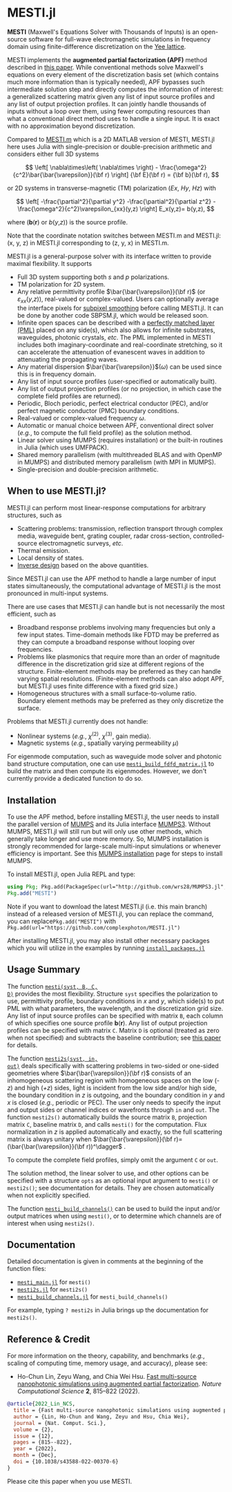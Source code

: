 # MESTI.jl

**MESTI** (Maxwell's Equations Solver with Thousands of Inputs) is an open-source software for full-wave electromagnetic simulations in frequency domain using finite-difference discretization on the [Yee lattice](https://meep.readthedocs.io/en/latest/Yee_Lattice).

MESTI implements the **augmented partial factorization (APF)** method described in [this paper](https://doi.org/10.1038/s43588-022-00370-6). While conventional methods solve Maxwell's equations on every element of the discretization basis set (which contains much more information than is typically needed), APF bypasses such intermediate solution step and directly computes the information of interest: a generalized scattering matrix given any list of input source profiles and any list of output projection profiles. It can jointly handle thousands of inputs without a loop over them, using fewer computing resources than what a conventional direct method uses to handle a single input. It is exact with no approximation beyond discretization.

Compared to [MESTI.m](https://github.com/complexphoton/MESTI.m) which is a 2D MATLAB version of MESTI, MESTI.jl here uses Julia with single-precision or double-precision arithmetic and considers either full 3D systems 

$$
\left[ \nabla\times\left( \nabla\times \right) - \frac{\omega^2}{c^2}\bar{\bar{\varepsilon}}(\bf r) \right] {\bf E}(\bf r) = {\bf b}(\bf r),
$$

or 2D systems in transverse-magnetic (TM) polarization (*Ex*, *Hy*, *Hz*) with

$$
\left[ -\frac{\partial^2}{\partial y^2} -\frac{\partial^2}{\partial z^2} - \frac{\omega^2}{c^2}\varepsilon_{xx}(y,z) \right] E_x(y,z)= b(y,z),
$$

where (**b**(**r**) or *b*(*y*,*z*)) is the source profile.

Note that the coordinate notation switches between MESTI.m and MESTI.jl: (x, y, z) in MESTI.jl corresponding to (z, y, x) in MESTI.m.

MESTI.jl is a general-purpose solver with its interface written to provide maximal flexibility. It supports
 - Full 3D system supporting both *s* and *p* polarizations.
 - TM polarization for 2D system.
 - Any relative permittivity profile $\bar{\bar{\varepsilon}}(\bf r)$ (or *ε*<sub>*xx*</sub>(*y*,*z*)), real-valued or complex-valued. Users can optionally average the interface pixels for [subpixel smoothing](https://meep.readthedocs.io/en/latest/Subpixel_Smoothing) before calling MESTI.jl. It can be done by another code SBPSM.jl, which would be released soon.
 - Infinite open spaces can be described with a [perfectly matched layer (PML)](https://en.wikipedia.org/wiki/Perfectly_matched_layer) placed on any side(s), which also allows for infinite substrates, waveguides, photonic crystals, *etc*. The PML implemented in MESTI includes both imaginary-coordinate and real-coordinate stretching, so it can accelerate the attenuation of evanescent waves in addition to attenuating the propagating waves.
 - Any material dispersion $\bar{\bar{\varepsilon}}$(*ω*) can be used since this is in frequency domain.
 - Any list of input source profiles (user-specified or automatically built).
 - Any list of output projection profiles (or no projection, in which case the complete field profiles are returned).
 - Periodic, Bloch periodic, perfect electrical conductor (PEC), and/or perfect magnetic conductor (PMC) boundary conditions.
 - Real-valued or complex-valued frequency *ω*.
 - Automatic or manual choice between APF, conventional direct solver (*e.g.*, to compute the full field profile) as the solution method.
 - Linear solver using MUMPS (requires installation) or the built-in routines in Julia (which uses UMFPACK).
 - Shared memory parallelism (with multithreaded BLAS and with OpenMP in MUMPS) and distributed memory parallelism (with MPI in MUMPS).
 - Single-precision and double-precision arithmetic.

## When to use MESTI.jl?

MESTI.jl can perform most linear-response computations for arbitrary structures, such as

- Scattering problems: transmission, reflection transport through complex media, waveguide bent, grating coupler, radar cross-section, controlled-source electromagnetic surveys, *etc*.
- Thermal emission.
- Local density of states.
- [Inverse design](https://github.com/complexphoton/APF_inverse_design) based on the above quantities.

Since MESTI.jl can use the APF method to handle a large number of input states simultaneously, the computational advantage of MESTI.jl is the most pronounced in multi-input systems.

There are use cases that MESTI.jl can handle but is not necessarily the most efficient, such as
- Broadband response problems involving many frequencies but only a few input states. Time-domain methods like FDTD may be preferred as they can compute a broadband response without looping over frequencies.
- Problems like plasmonics that require more than an order of magnitude difference in the discretization grid size at different regions of the structure. Finite-element methods may be preferred as they can handle varying spatial resolutions. (Finite-element methods can also adopt APF, but MESTI.jl uses finite difference with a fixed grid size.)
- Homogeneous structures with a small surface-to-volume ratio. Boundary element methods may be preferred as they only discretize the surface.

Problems that MESTI.jl currently does not handle:
- Nonlinear systems (*e.g.*, *χ*<sup>(2)</sup>, *χ*<sup>(3)</sup>, gain media).
- Magnetic systems (*e.g.*, spatially varying permeability *μ*)

For eigenmode computation, such as waveguide mode solver and photonic band structure computation, one can use [<code>mesti_build_fdfd_matrix.jl</code>](./src/mesti_build_fdfd_matrix.jl) to build the matrix and then compute its eigenmodes. However, we don't currently provide a dedicated function to do so.

## Installation

To use the APF method, before installing MESTI.jl, the user needs to install the parallel version of [MUMPS](https://mumps-solver.org/index.php) and its Julia interface [MUMPS3](https://github.com/wrs28/MUMPS3.jl/tree/5.3.3-update). Without MUMPS, MESTI.jl will still run but will only use other methods, which generally take longer and use more memory. So, MUMPS installation is strongly recommended for large-scale multi-input simulations or whenever efficiency is important. See this [MUMPS installation](./mumps) page for steps to install MUMPS.

To install MESTI.jl, open Julia REPL and type:  

```julia
using Pkg; Pkg.add(PackageSpec(url="http://github.com/wrs28/MUMPS3.jl", rev="5.3.3-update"))
Pkg.add("MESTI")
```

Note if you want to download the latest MESTI.jl (i.e. this main branch) instead of a released version of MESTI.jl, you can replace the command, you can replace```Pkg.add("MESTI")``` with  ```Pkg.add(url="https://github.com/complexphoton/MESTI.jl")```

After installing MESTI.jl, you may also install other necessary packages which you will utilize in the examples by running <code>[install_packages.jl](./mumps/install_packages.jl)</code>

## Usage Summary 

The function [<code>mesti(syst, B, C, D)</code>](./src/mesti_main.m) provides the most flexibility. Structure <code>syst</code> specifies the polarization to use, permittivity profile, boundary conditions in *x* and *y*, which side(s) to put PML with what parameters, the wavelength, and the discretization grid size. Any list of input source profiles can be specified with matrix <code>B</code>, each column of which specifies one source profile **b**(**r**). Any list of output projection profiles can be specified with matrix <code>C</code>. Matrix <code>D</code> is optional (treated as zero when not specified) and subtracts the baseline contribution; see [this paper](https://doi.org/10.1038/s43588-022-00370-6) for details.

The function [<code>mesti2s(syst, in, out)</code>](./src/mesti2s.m) deals specifically with scattering problems in two-sided or one-sided geometries where $\bar{\bar{\varepsilon}}(\bf r)$  consists of an inhomogeneous scattering region with homogeneous spaces on the low (*-z*) and high (*+z*) sides, light is incident from the low side and/or high side, the boundary condition in *z* is outgoing, and the boundary condition in *y* and *x* is closed (*e.g.*, periodic or PEC). The user only needs to specify the input and output sides or channel indices or wavefronts through <code>in</code> and <code>out</code>. The function <code>mesti2s()</code> automatically builds the source matrix <code>B</code>, projection matrix <code>C</code>, baseline matrix <code>D</code>, and calls <code>mesti()</code> for the computation. Flux normalization in *z* is applied automatically and exactly, so the full scattering matrix is always unitary when  $\bar{\bar{\varepsilon}}(\bf r)=(\bar{\bar{\varepsilon}}(\bf r))^\dagger$ . 

To compute the complete field profiles, simply omit the argument <code>C</code> or <code>out</code>.

The solution method, the linear solver to use, and other options can be specified with a structure <code>opts</code> as an optional input argument to <code>mesti()</code> or <code>mesti2s()</code>; see documentation for details. They are chosen automatically when not explicitly specified.

The function [<code>mesti_build_channels()</code>](./src/mesti_build_channels.jl) can be used to build the input and/or output matrices when using <code>mesti()</code>, or to determine which channels are of interest when using <code>mesti2s()</code>.

## Documentation

Detailed documentation is given in comments at the beginning of the function files:
 - [<code>mesti_main.jl</code>](./src/mesti_main.jl) for <code>mesti()</code> 
 - [<code>mesti2s.jl</code>](./src/mesti2s.jl) for <code>mesti2s()</code> 
 - [<code>mesti_build_channels.jl</code>](./src/mesti_build_channels.jl) for <code>mesti_build_channels()</code> 

For example, typing <code>? mesti2s</code> in Julia brings up the documentation for <code>mesti2s()</code>.


## Reference & Credit

For more information on the theory, capability, and benchmarks (*e.g.*, scaling of computing time, memory usage, and accuracy), please see:

- Ho-Chun Lin, Zeyu Wang, and Chia Wei Hsu. [Fast multi-source nanophotonic simulations using augmented partial factorization](https://doi.org/10.1038/s43588-022-00370-6). *Nature Computational Science* **2**, 815–822 (2022).

```bibtex
@article{2022_Lin_NCS,
  title = {Fast multi-source nanophotonic simulations using augmented partial factorization},
  author = {Lin, Ho-Chun and Wang, Zeyu and Hsu, Chia Wei},
  journal = {Nat. Comput. Sci.},
  volume = {2},
  issue = {12},
  pages = {815--822},
  year = {2022},
  month = {Dec},
  doi = {10.1038/s43588-022-00370-6}
}
```

Please cite this paper when you use MESTI.

